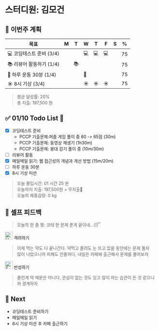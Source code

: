 # 스터디원: 김모건

## 🚀 이번주 계획

| 목표                     | M   | T   | W   | T   | F   | S   | %   |
| ------------------------ | --- | --- | --- | --- | --- | --- | --- |
| 💻 코딩테스트 준비 (3/4) |     |     | 💻  | 💻  | 💻  |     | 75  |
| 📚 리뷰어 활동하기 (1/4) |     | 📚  |     |     |     |     | 75  |
| 💪 하루 운동 30분 (1/4)  |     |     | 💪  |     |     |     | 75  |
| ☀️ 8시 기상 (3/4)        |     |     | ☀️  | ☀️  | ☀️  |     | 75  |

> 평균 달성률: 20% <br>
> 총 지출: 197,500 원 <br>

## ✅ 01/10 Todo List 🌅

- [x] 코딩테스트 준비
  - PCCP 기출문제:퍼즐 게임 풀이 중 60 -> 65점 (30m)
  - PCCP 기출문제: 동영상 재생기 (1h30m)
  - PCCP 기출문제: 붕대 감기 풀이 중 (10m/30m)
- [ ] 리뷰어 활동
- [x] 매일메일 읽기: 웹 접근성의 개념과 개선 방법 (15m/20m)
- [ ] 하루 운동 30분
- [x] 8시 기상 미션

> 오늘 몰입시간: 01 시간 25 분<br>
> 오늘까지 지출: 197,500원 + 무지출🎉<br>
> 오늘의 체중감량: 0 kg

## 🎉 셀프 피드백

> 오늘의 한 줄 평: 코테 한 문제 푼게 끝이네...😴

<img src="https://raw.githubusercontent.com/Tarikul-Islam-Anik/Animated-Fluent-Emojis/master/Emojis/Smilies/Hugging%20Face.png" alt="Hugging Face" width="25" height="25"> 격려하기</img>

> 이제 먹는 약도 다 끝나간다. 약먹고 졸려도 눈 뜨고 있을 동안에는 문제 풀자 <br>
> 많이 나았으니까 피해도 안줄꺼다, 내일은 카페에 출근해서 문제를 풀어보자 <br>

<img src="https://raw.githubusercontent.com/Tarikul-Islam-Anik/Animated-Fluent-Emojis/master/Emojis/Smilies/Face%20with%20Monocle.png" alt="Face with Monocle" width="25" height="25"> 반성하기</img>

> 졸린게 약 때문은 아니다, 관심이 없는 것도 있고 많이 자는 습관이 든 것 같으니까 경계하자 <br>

## 🌱 Next

- 코딩테스트 준비하기
- 메일메일 읽기
- 8시 기상 미션 후 카페 출근하기

